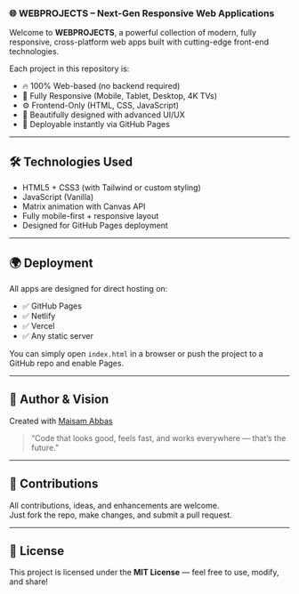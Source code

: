 ### 🌐 WEBPROJECTS – Next-Gen Responsive Web Applications

Welcome to **WEBPROJECTS**, a powerful collection of modern, fully responsive, cross-platform web apps built with cutting-edge front-end technologies.

Each project in this repository is:
- 🔥 100% Web-based (no backend required)
- 📱 Fully Responsive (Mobile, Tablet, Desktop, 4K TVs)
- ⚙️ Frontend-Only (HTML, CSS, JavaScript)
- 🎨 Beautifully designed with advanced UI/UX
- 🚀 Deployable instantly via GitHub Pages

---

## 🛠️ Technologies Used

- HTML5 + CSS3 (with Tailwind or custom styling)
- JavaScript (Vanilla)
- Matrix animation with Canvas API
- Fully mobile-first + responsive layout
- Designed for GitHub Pages deployment

---

## 🌍 Deployment

All apps are designed for direct hosting on:

- ✅ GitHub Pages  
- ✅ Netlify  
- ✅ Vercel  
- ✅ Any static server

You can simply open `index.html` in a browser or push the project to a GitHub repo and enable Pages.

---

## 🤖 Author & Vision

Created with [Maisam Abbas](https://github.com/hexfearcore)

> “Code that looks good, feels fast, and works everywhere — that’s the future.”

---

## 🧠 Contributions

All contributions, ideas, and enhancements are welcome.  
Just fork the repo, make changes, and submit a pull request.

---

## 📄 License

This project is licensed under the **MIT License** — feel free to use, modify, and share!
